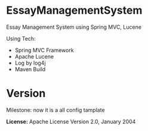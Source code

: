 # EssayManagementSystem
Essay Management System using  Spring MVC, Lucene

Using Tech:
- Spring MVC Framework
- Apache Lucene
- Log by log4j
- Maven Build

# Version
Milestone: now it is a all config tamplate


**License:**
Apache License Version 2.0, January 2004
